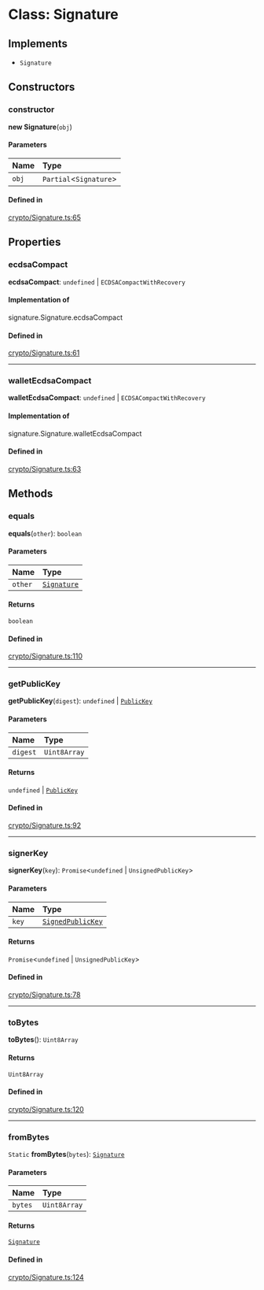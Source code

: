 <!---->
# Class: Signature

## Implements

- `Signature`

## Constructors

### constructor

**new Signature**(`obj`)

#### Parameters

| Name | Type |
| :------ | :------ |
| `obj` | `Partial`<`Signature`\> |

#### Defined in

[crypto/Signature.ts:65](https://github.com/xmtp/xmtp-js/blob/ff53c33/src/crypto/Signature.ts#L65)

## Properties

### ecdsaCompact

 **ecdsaCompact**: `undefined` \| `ECDSACompactWithRecovery`

#### Implementation of

signature.Signature.ecdsaCompact

#### Defined in

[crypto/Signature.ts:61](https://github.com/xmtp/xmtp-js/blob/ff53c33/src/crypto/Signature.ts#L61)

___

### walletEcdsaCompact

 **walletEcdsaCompact**: `undefined` \| `ECDSACompactWithRecovery`

#### Implementation of

signature.Signature.walletEcdsaCompact

#### Defined in

[crypto/Signature.ts:63](https://github.com/xmtp/xmtp-js/blob/ff53c33/src/crypto/Signature.ts#L63)

## Methods

### equals

**equals**(`other`): `boolean`

#### Parameters

| Name | Type |
| :------ | :------ |
| `other` | [`Signature`](Signature.md) |

#### Returns

`boolean`

#### Defined in

[crypto/Signature.ts:110](https://github.com/xmtp/xmtp-js/blob/ff53c33/src/crypto/Signature.ts#L110)

___

### getPublicKey

**getPublicKey**(`digest`): `undefined` \| [`PublicKey`](PublicKey.md)

#### Parameters

| Name | Type |
| :------ | :------ |
| `digest` | `Uint8Array` |

#### Returns

`undefined` \| [`PublicKey`](PublicKey.md)

#### Defined in

[crypto/Signature.ts:92](https://github.com/xmtp/xmtp-js/blob/ff53c33/src/crypto/Signature.ts#L92)

___

### signerKey

**signerKey**(`key`): `Promise`<`undefined` \| `UnsignedPublicKey`\>

#### Parameters

| Name | Type |
| :------ | :------ |
| `key` | [`SignedPublicKey`](SignedPublicKey.md) |

#### Returns

`Promise`<`undefined` \| `UnsignedPublicKey`\>

#### Defined in

[crypto/Signature.ts:78](https://github.com/xmtp/xmtp-js/blob/ff53c33/src/crypto/Signature.ts#L78)

___

### toBytes

**toBytes**(): `Uint8Array`

#### Returns

`Uint8Array`

#### Defined in

[crypto/Signature.ts:120](https://github.com/xmtp/xmtp-js/blob/ff53c33/src/crypto/Signature.ts#L120)

___

### fromBytes

`Static` **fromBytes**(`bytes`): [`Signature`](Signature.md)

#### Parameters

| Name | Type |
| :------ | :------ |
| `bytes` | `Uint8Array` |

#### Returns

[`Signature`](Signature.md)

#### Defined in

[crypto/Signature.ts:124](https://github.com/xmtp/xmtp-js/blob/ff53c33/src/crypto/Signature.ts#L124)
